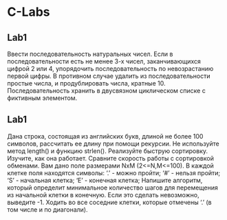 # C-Labs

## Lab1

Ввести последовательность натуральных чисел. Если в последовательности есть не менее 3-х чисел, заканчивающихся цифрой 2 или 4, упорядочить последовательность по невозрастанию первой цифры. В противном случае удалить из последовательности простые числа, и продублировать числа, кратные 10. Последовательность хранить в двусвязном циклическом списке с фиктивным элементом.

## Lab1

Дана строка, состоящая из английских букв, длиной не более 100 символов, рассчитать ее длину при помощи рекурсии. Не используйте метод length() и функцию strlen().
Реализуйте быструю сортировку. Изучите, как она работает. Сравните скорость работы с сортировкой обменами.
Вам дано поле размерами NхM (2<=N,M<=100). В каждой клетке поля находятся символы:
‘.’ - можно пройти;
‘#’ - нельзя пройти;
‘S’ - начальная клетка;
‘E’ - конечная клетка;
Напишите алгоритм, который определит минимальное количество шагов для перемещения из начальной клетки в конечную. Если это сделать невозможно, выведите -1. Ходить во все соседние клетки, которые отмечены ‘.’ (в том числе и по диагонали).
